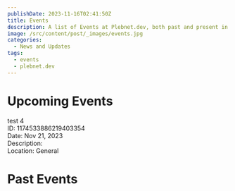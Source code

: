 ```yaml
---
publishDate: 2023-11-16T02:41:50Z
title: Events
description: A list of Events at Plebnet.dev, both past and present in Discord.
image: /src/content/post/_images/events.jpg
categories:
  - News and Updates
tags:
  - events
  - plebnet.dev
---
```


# Upcoming Events

test 4<br>
ID: 1174533886219403354<br>
Date: Nov 21, 2023<br>
Description:
<br>
Location: General

# Past Events


